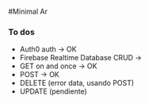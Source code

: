 #Minimal Ar

### To dos

- Auth0 auth -> OK
- Firebase Realtime Database CRUD -> 
- GET on and once -> OK
- POST -> OK
- DELETE (error data, usando POST)
- UPDATE (pendiente)
